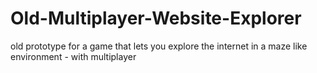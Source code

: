 # Old-Multiplayer-Website-Explorer
old prototype for a game that lets you explore the internet in a maze like environment - with multiplayer
